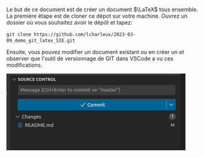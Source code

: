 Le but de ce document est de créer un document $\LaTeX$ tous ensemble.
La première étape est de cloner ce dépot sur votre machine.
Ouvrez un dossier où vous souhaitez avoir le dépôt et tapez:

``` 
git clone https://github.com/lcharleux/2023-03-09_demo_git_latex_SIE.git
``` 

Ensuite, vous pouvez modifier un document existant ou en créer un et observer que l'outil de versionnage de GIT dans VSCode a vu ces modifications.

![](figures/vscode_version.png)